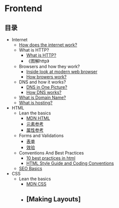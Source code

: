 # Frontend
## 目录
- Internet  
  - [How does the internet work?](https://roadmap.sh/guides/what-is-internet)
  - What is HTTP?
    - [What is HTTP?](https://zh.wikipedia.org/wiki/%E8%B6%85%E6%96%87%E6%9C%AC%E4%BC%A0%E8%BE%93%E5%8D%8F%E8%AE%AE) 
    - 《图解http》
  - Browsers and how they work?  
    - [Inside look at modern web browser](https://developers.google.com/web/updates/2018/09/inside-browser-part1)
    - [How browers work?](https://www.html5rocks.com/zh/tutorials/internals/howbrowserswork/)
  - DNS and how it works? 
    - [DNS in One Picture?](https://roadmap.sh/guides/dns-in-one-picture)
    - [How DNS works?](https://howdns.works/ep1/)  
  - [What is Domain Name?](https://zh.wikipedia.org/wiki/%E5%9F%9F%E5%90%8D)
  - [What is hosting?](https://www.youtube.com/watch?v=0hGK7qiQ6WA&t=71s)
- HTML  
  - Lean the basics  
    - [MDN HTML](./HTML/MDN.md)
    - [元素参考](https://developer.mozilla.org/zh-CN/docs/Web/HTML/Element)  
    - [属性参考](https://developer.mozilla.org/zh-CN/docs/Web/HTML/Attributes)
  - Forms and Validations
    - [表单](./HTML/MDN.md#html-%e8%a1%a8%e5%8d%95) 
    - [效验](./HTML/MDN.md#%e8%a1%a8%e5%8d%95%e9%aa%8c%e8%af%81)
  - Conventions And Best Practices
    - [10 best practices in html](https://blog.tbhcreative.com/2015/08/10-best-practices-in-html.html)
    - [HTML Style Guide and Coding Conventions](https://www.w3schools.com/html/html5_syntax.asp)
  - [SEO Basics](https://www.greengeeks.com/blog/2019/01/03/html-tags-for-seo/)
- CSS
  - Lean the basics  
    - [MDN CSS](./CSS/MDN.md)
    - [Making Layouts]
      - 